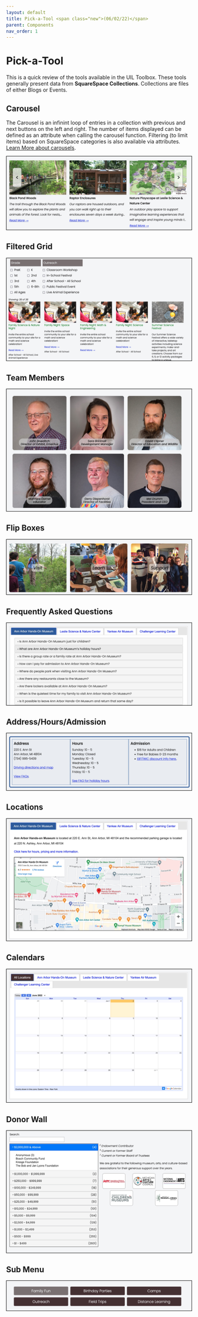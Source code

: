 ```yaml
---
layout: default
title: Pick-a-Tool <span class="new">(06/02/22)</span>
parent: Components 
nav_order: 1
---
```


<style>
img {
	border:  1px solid black;
}
</style>

# Pick-a-Tool

This is a quick review of the tools available in the UIL Toolbox.   These tools generally present data from **SquareSpace Collections**.   Collections are files of either Blogs or Events.

## Carousel

The Carousel is an infinint loop of entries in a collection with previous and next
buttons on the left and right.  The number of items displayed can be defined as an
attribute when calling the carousel function.  Filtering (to limit items) based on SquareSpace categories is also available via attributes. [Learn More about carousels](../components/carousel.html).

![Alt Carousel](../../assets/images/pickcarousel.jpg "Carousel")


## Filtered Grid

![Alt Filter Grid](../../assets/images/pickgrid.jpg "Filter Grid")

## Team Members

![Alt People Team](../../assets/images/pickteam.jpg "People Team")

## Flip Boxes

![Alt Flex Boxes](../../assets/images/pickflexboxes.jpg "Flex Boxes")

## Frequently Asked Questions

![Alt Frequently Asked Questions](../../assets/images/pickfaqs.jpg "Frequently Asked Questions")

## Address/Hours/Admission

![Alt Address Box](../../assets/images/pickaddress.jpg "Address Box")

## Locations

![Alt Map and Directions](../../assets/images/pickdirections.jpg "Map and Directions")

## Calendars

![Alt Calendars](../../assets/images/pickcalendars.jpg "Calendars")

## Donor Wall

![Alt Donor Wall](../../assets/images/pickdonorwall.jpg "Donor Wall")

## Sub Menu

![Alt Sub Menu](../../assets/images/picksubmenu.jpg "Sub Menu")